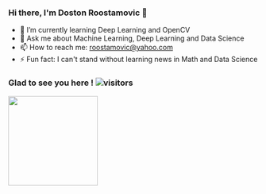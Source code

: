 ### Hi there, I'm Doston Roostamovic 👋



- 🌱 I’m currently learning Deep Learning and OpenCV
- 💬 Ask me about Machine Learning, Deep Learning and Data Science
- 📫 How to reach me: roostamovic@yahoo.com
- ⚡ Fun fact: I can't stand without learning news in Math and Data Science

 ### Glad to see you here !  ![visitors](https://visitor-badge.glitch.me/badge?page_id=page.id)

<img height="180em" src="https://github-readme-stats.vercel.app/api?username=roostamovic&show_icons=true&hide_border=true&&count_private=true&include_all_commits=true" />
